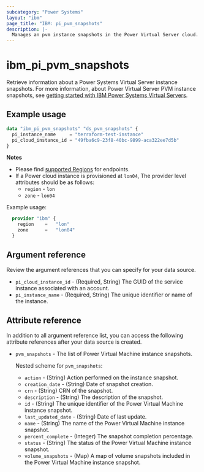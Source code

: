 ```yaml
---
subcategory: "Power Systems"
layout: "ibm"
page_title: "IBM: pi_pvm_snapshots"
description: |-
  Manages an pvm instance snapshots in the Power Virtual Server cloud.
---
```


# ibm_pi_pvm_snapshots
Retrieve information about a Power Systems Virtual Server instance snapshots. For more information, about Power Virtual Server PVM instance snapshots, see [getting started with IBM Power Systems Virtual Servers](https://cloud.ibm.com/docs/power-iaas?topic=power-iaas-getting-started).

## Example usage
```terraform
data "ibm_pi_pvm_snapshots" "ds_pvm_snapshots" {
  pi_instance_name     = "terraform-test-instance"
  pi_cloud_instance_id = "49fba6c9-23f8-40bc-9899-aca322ee7d5b"
}
```

**Notes**
- Please find [supported Regions](https://cloud.ibm.com/apidocs/power-cloud#endpoint) for endpoints.
- If a Power cloud instance is provisioned at `lon04`, The provider level attributes should be as follows:
  - `region` - `lon`
  - `zone` - `lon04`

Example usage:
  ```terraform
    provider "ibm" {
      region    =   "lon"
      zone      =   "lon04"
    }
  ```

## Argument reference
Review the argument references that you can specify for your data source. 

- `pi_cloud_instance_id` - (Required, String) The GUID of the service instance associated with an account.
- `pi_instance_name` - (Required, String) The unique identifier or name of the instance.

## Attribute reference
In addition to all argument reference list, you can access the following attribute references after your data source is created. 

- `pvm_snapshots` - The list of Power Virtual Machine instance snapshots.
  
  Nested scheme for `pvm_snapshots`:
  - `action` - (String) Action performed on the instance snapshot.
  - `creation_date` - (String) Date of snapshot creation.
  - `crn` - (String) CRN of the snapshot.
  - `description` - (String) The description of the snapshot.
  - `id` - (String) The unique identifier of the Power Virtual Machine instance snapshot.
  - `last_updated_date` - (String) Date of last update.
  - `name` - (String) The name of the Power Virtual Machine instance snapshot.
  - `percent_complete` - (Integer) The snapshot completion percentage.
  - `status` - (String) The status of the Power Virtual Machine instance snapshot.
  - `volume_snapshots` - (Map) A map of volume snapshots included in the Power Virtual Machine instance snapshot.
